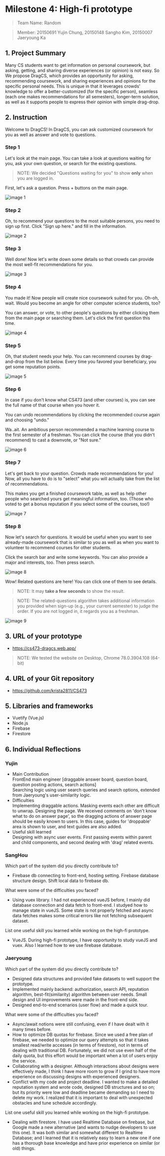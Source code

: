 # Milestone 4: High-fi prototype
> Team Name: Random

> Member: 20150691 Yujin Chung, 20150148 Sangho Kim, 20150007 Jaeryoung Ka

## 1. Project Summary

Many CS students want to get information on personal coursework, but asking, getting, and sharing diverse experiences (or opinion) is not easy. So We propose DragCS, which provides an opportunity for asking, recommending coursework, and sharing experiences and opinions for the specific personal needs. This is unique in that it leverages crowds’ knowledge to offer a better-customized (for the specific person), seamless (each one makes recommendations for all semesters), longer-term solution, as well as it supports people to express their opinion with simple drag-drop. 


## 2. Instruction
Welcome to DragCS! In DragCS, you can ask customized coursework for you as well as answer and vote to questions. 

### Step 1
Let's look at the main page. You can take a look at questions waiting for you, ask your own question, or search for the existing questions. 

> NOTE: We decided "Questions waiting for you" to show **only** when you are logged in.

First, let's ask a question. Press + buttons on the main page.

![image 1](https://github.com/krista2811/CS473/blob/master/images/image1.png)

### Step 2
Oh, to recommend your questions to the most suitable persons, you need to sign up first. Click "Sign up here." and fill in the information.

![image 2](https://github.com/krista2811/CS473/blob/master/images/image2.png)
### Step 3
Well done! Now let's write down some details so that crowds can provide the most well-fit recommendations for you.

![image 3](https://github.com/krista2811/CS473/blob/master/images/image3.png)
### Step 4
You made it! Now people will create nice coursework suited for you. Oh-oh, wait. Would you become an angle for other computer science students, too?

You can answer, or vote, to other people's questions by either clicking them from the main page or searching them. Let's click the first question this time.

![image 4](https://github.com/krista2811/CS473/blob/master/images/image4.png)
### Step 5
Oh, that student needs your help. You can recommend courses by drag-and-drop from the list below. Every time you favored your beneficiary, you get some reputation points.

![image 5](https://github.com/krista2811/CS473/blob/master/images/image5.png)
### Step 6
In case if you don't know what CS473 (and other courses) is, you can see the full name of that course when you hover it.

You can undo recommendations by clicking the recommended course again and choosing "undo."

Wa..ait. An ambitious person recommended a machine learning course to the first semester of a freshman. You can click the course (that you didn't recommend) to cast a downvote, or "Not sure."

![image 6](https://github.com/krista2811/CS473/blob/master/images/image6.png)
### Step 7
Let's get back to your question. Crowds made recommendations for you! Now, all you have to do is to "select" what you will actually take from the list of recommendations.

This makes you get a finished coursework table, as well as help other people who searched yours get meaningful information, too. (Those who voted to get a bonus reputation if you select some of the courses, too!)

![image 7](https://github.com/krista2811/CS473/blob/master/images/image7.png)
### Step 8

Now let's search for questions. It would be useful when you want to see already-made coursework that is similar to you as well as when you want to volunteer to recommend courses for other students. 

Click the search bar and write some keywords. You can also provide a major and interests, too. Then press search.

![image 8](https://github.com/krista2811/CS473/blob/master/images/image8.png)

Wow! Related questions are here! You can click one of them to see details.

> NOTE: It may **take a few seconds** to show the result.

> NOTE: The related-questions algorithm takes additional information you provided when sign-up (e.g., your current semester) to judge the order. If you are not logged in, it regards you as a freshman.

![image 9](https://github.com/krista2811/CS473/blob/master/images/image9.png)


## 3. URL of your prototype
 * https://cs473-dragcs.web.app/

> NOTE: We tested the website on Desktop, Chrome 78.0.3904.108 (64-bit)

## 4. URL of your Git repository
 * https://github.com/krista2811/CS473


## 5. Libraries and frameworks
 * Vuetify (Vue.js)
 * Node.js
 * Firebase
 * Firestore

## 6. Individual Reflections
### Yujin
- Main Contribution  
FrontEnd main engineer [draggable answer board, question board, question posting actions, search actions]  
Searching logic using user search queries and search options, extended from Jaeryoung's user-similarity logic.
- Difficulties  
Implementing draggable actions. Masking events each other are difficult to unwrap.
Designing the page. We received comments on 'don't know what to do on answer page', so the dragging actions of answer page should be easily known to users. In this case, guides for 'droppable' area is shown to user, and text guides are also added.
- Useful skill learned  
Designing with async user events. First passing events within parent and child components, and second dealing with 'drag' related events.

### SangHou
Which part of the system did you directly contribute to?
 - Firebase db connecting to front-end, hosting setting. Firebase database structure design. Shift local data to firebase db.

What were some of the difficulties you faced?
 - Using vuex library. I had not experienced vueJS before, I mainly did database connection and data fetch to front-end. I studyed how to manage state in vueJS. Some state is not properly fetched and async data fetches makes some critical errors like not fetching subsequent dataset.
 
List one useful skill you learned while working on the high-fi prototype.
 - VueJS. During high-fi prototype, I have opportunity to study vueJS and vuex. Also I learned how to we use firebase database.


### Jaeryoung
Which part of the system did you directly contribute to?
 - Designed data structures and provided fake datasets to well support the prototype.
 - Implemented mainly backend: authorization, search API, reputation algorithm, best-fit(similarity) algorithm between user needs. Small design and UI improvements were made in the front-end side.
 - Designed end-to-end scenarios (user flow) and made a quick tour.

What were some of the difficulties you faced?
 - Async/await notions were still confusing, even if I have dealt with it many times before.
 - How to optimize DB quotas for firebase. Since we used a free plan of firebase, we needed to optimize our query attempts so that it takes smallest read/write accesses (in terms of firestore), not in terms of dealing with traditional DB. Fortunately, we did not use even half of the daily quota, but this effort would be important when a lot of users enjoy the service.
 - Collaborating with a designer. Although interactions about designs were effectively made, I think I have more room to grow if I grind to have more experience on discussing designs with experienced designers.
 - Conflict with my code and project deadline. I wanted to make a detailed reputation system and wrote code, designed DB structures and so on; but its priority were low and deadline became demanding so I need to delete my work. I realized that it is important to deal with unexpected obstacles and tune schedule accordingly. 
 
List one useful skill you learned while working on the high-fi prototype.
 - Dealing with firestore. I have used Realtime Database on firebase, but Google made a new alternative (and wants to nudge developers to use this one). It was both similar and somewhat different to Realtime Database; and I learned that it is relatively easy to learn a new one if one has a thorough base knowledge and have prior experience on similar (or old) things. 

